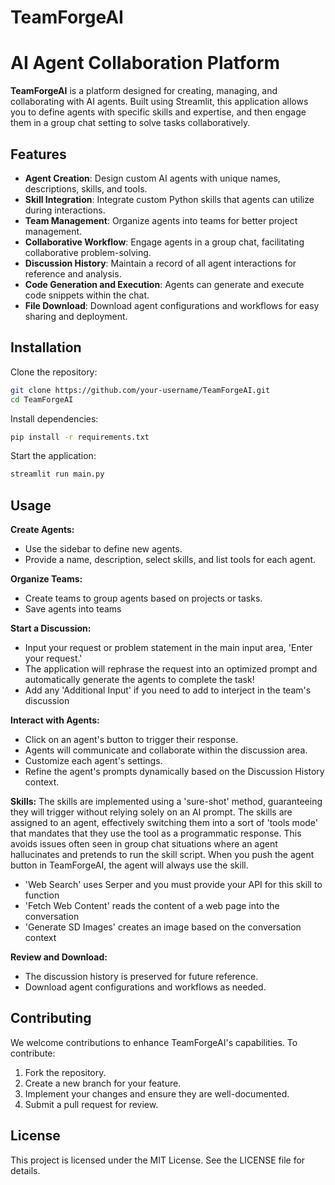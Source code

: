 # TeamForgeAI


# AI Agent Collaboration Platform

**TeamForgeAI** is a platform designed for creating, managing, and collaborating with AI agents. Built using Streamlit, this application allows you to define agents with specific skills and expertise, and then engage them in a group chat setting to solve tasks collaboratively.

## Features

- **Agent Creation**: Design custom AI agents with unique names, descriptions, skills, and tools.
- **Skill Integration**: Integrate custom Python skills that agents can utilize during interactions.
- **Team Management**: Organize agents into teams for better project management.
- **Collaborative Workflow**: Engage agents in a group chat, facilitating collaborative problem-solving.
- **Discussion History**: Maintain a record of all agent interactions for reference and analysis.
- **Code Generation and Execution**: Agents can generate and execute code snippets within the chat.
- **File Download**: Download agent configurations and workflows for easy sharing and deployment.

## Installation

Clone the repository:
```bash
git clone https://github.com/your-username/TeamForgeAI.git
cd TeamForgeAI
```

Install dependencies:
```bash
pip install -r requirements.txt
```

Start the application:
```bash
streamlit run main.py
```

## Usage

**Create Agents:**
- Use the sidebar to define new agents.
- Provide a name, description, select skills, and list tools for each agent.

**Organize Teams:**
- Create teams to group agents based on projects or tasks.
- Save agents into teams

**Start a Discussion:**
- Input your request or problem statement in the main input area, 'Enter your request.'
- The application will rephrase the request into an optimized prompt and automatically generate the agents to complete the task!
- Add any 'Additional Input' if you need to add to interject in the team's discussion

**Interact with Agents:**
- Click on an agent's button to trigger their response.
- Agents will communicate and collaborate within the discussion area.
- Customize each agent's settings.
- Refine the agent's prompts dynamically based on the Discussion History context.

**Skills:**
The skills are implemented using a 'sure-shot' method, guaranteeing they will trigger without relying solely on an AI prompt. The skills are assigned to an agent, effectively switching them into a sort of 'tools mode' that mandates that they use the tool as a programmatic response. This avoids issues often seen in group chat situations where an agent hallucinates and pretends to run the skill script. When you push the agent button in TeamForgeAI, the agent will always use the skill.
- 'Web Search' uses Serper and you must provide your API for this skill to function
- 'Fetch Web Content' reads the content of a web page into the conversation
- 'Generate SD Images' creates an image based on the conversation context

**Review and Download:**
- The discussion history is preserved for future reference.
- Download agent configurations and workflows as needed.

## Contributing

We welcome contributions to enhance TeamForgeAI's capabilities. To contribute:
1. Fork the repository.
2. Create a new branch for your feature.
3. Implement your changes and ensure they are well-documented.
4. Submit a pull request for review.

## License

This project is licensed under the MIT License. See the LICENSE file for details.

